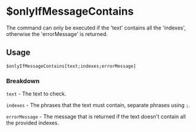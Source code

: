 # $onlyIfMessageContains
The command can only be executed if the 'text' contains all the 'indexes', otherwise the 'errorMessage' is returned.

## Usage
```
$onlyIfMessageContains[text;indexes;errorMessage]
```

### Breakdown
`text` - The text to check.

`indexes` - The phrases that the text must contain, separate phrases using `;`.

`errorMessage` - The message that is returned if the text doesn't contain all the provided indexes.
